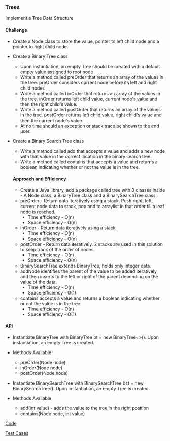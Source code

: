### Trees
Implement a Tree Data Structure

#### Challenge
- Create a Node class to store the value, pointer to left child node and a pointer to right child node.
- Create a Binary Tree class 
  - Upon instantiation, an empty Tree should be created with a default empty value assigned to root node
  - Write a method called preOrder that returns an array of the values in the tree. preOrder considers current node before its left and right child nodes
  - Write a method called inOrder that returns an array of the values in the tree. inOrder returns left child value, current node's value and then the right child's value.
  - Write a method called postOrder that returns an array of the values in the tree. postOrder returns left child value, right child's value and then the current node's value.
  - At no time should an exception or stack trace be shown to the end user. 

- Create a Binary Search Tree class
  - Write a method called add that accepts a value and adds a new node with that value in the correct location in the binary search tree.
  - Write a method called contains that accepts a value and returns a boolean indicating whether or not the value is in the tree.

  #### Approach and Efficiency
  - Create a Java library, add a package called tree with 3 classes inside - A Node class, a BinaryTree class and a BinarySearchTree class.
  - preOrder - Return data iteratively using a stack. Push right, left, current node data to stack, pop and to arraylist in that order till a leaf node is reached.
    - Time efficiency - O(n)
    - Space efficiency - O(n)
  - inOrder - Return data iteratively using a stack. 
    - Time efficiency - O(n)
    - Space efficiency - O(n)
  - postOrder - Return data iteratively. 2 stacks are used in this solution to keep track of the order of nodes.
    - Time efficiency - O(n)
    - Space efficiency - O(n)
  - BinarySearchTree extends BinaryTree<Integer>, holds only integer data.
  - addNode identifies the parent of the value to be added iteratively and then inserts to the left or right of the parent depending on the value of the data.
    - Time efficiency - O(n)
    - Space efficiency - O(1)
  - contains accepts a value and returns a boolean indicating whether or not the value is in the tree.
    - Time efficiency - O(n)
    - Space efficiency - O(1)

#### API
- Instantiate BinaryTree with BinaryTree<T> bt = new BinaryTree<>(). Upon instantiation, an empty Tree is created. 
- Methods Available
  - preOrder(Node<T> node) 
  - inOrder(Node<T> node)
  - postOrder(Node<T> node)

- Instantiate BinarySearchTree with BinarySearchTree bst = new BinarySearchTree(). Upon instantiation, an empty Tree is created. 
- Methods Available
  - add(int value) - adds the value to the tree in the right position
  - contains(Node<T> node, int value)

[Code](https://github.com/gpadmapriya/data-structures-and-algorithms/tree/master/Data_Structures/src/main/java/datastructures/tree)

[Test Cases](https://github.com/gpadmapriya/data-structures-and-algorithms/tree/master/Data_Structures/src/test/java/datastructures/tree)
  